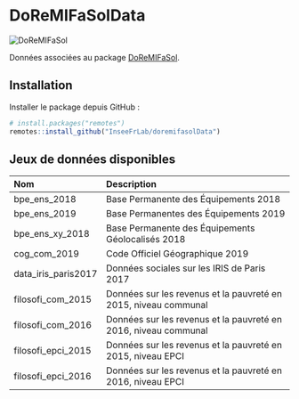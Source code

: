 
<!-- README.md is generated from README.Rmd. Please edit that file -->

# DoReMIFaSolData

<!-- badges: start -->

![DoReMIFaSol](https://github.com/inseefrlab/doremifasolData/workflows/build-artifacts/badge.svg)
<!-- badges: end -->

Données associées au package
[DoReMIFaSol](https://github.com/InseeFrLab/DoReMIFaSol).

## Installation

Installer le package depuis GitHub :

``` r
# install.packages("remotes")
remotes::install_github("InseeFrLab/doremifasolData")
```

## Jeux de données disponibles

| Nom                   | Description                                                     |
| :-------------------- | :-------------------------------------------------------------- |
| bpe\_ens\_2018        | Base Permanente des Équipements 2018                            |
| bpe\_ens\_2019        | Base Permanentes des Équipements 2019                           |
| bpe\_ens\_xy\_2018    | Base Permanente des Équipements Géolocalisés 2018               |
| cog\_com\_2019        | Code Officiel Géographique 2019                                 |
| data\_iris\_paris2017 | Données sociales sur les IRIS de Paris 2017                     |
| filosofi\_com\_2015   | Données sur les revenus et la pauvreté en 2015, niveau communal |
| filosofi\_com\_2016   | Données sur les revenus et la pauvreté en 2016, niveau communal |
| filosofi\_epci\_2015  | Données sur les revenus et la pauvreté en 2015, niveau EPCI     |
| filosofi\_epci\_2016  | Données sur les revenus et la pauvreté en 2016, niveau EPCI     |
